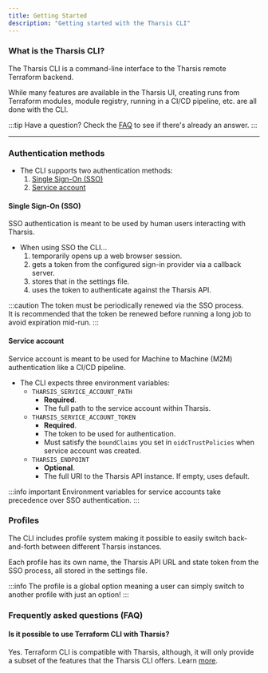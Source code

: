 ```yaml
---
title: Getting Started
description: "Getting started with the Tharsis CLI"
---
```


### What is the Tharsis CLI?

The Tharsis CLI is a command-line interface to the Tharsis remote Terraform backend.

While many features are available in the Tharsis UI, creating runs from Terraform modules, module registry, running in a CI/CD pipeline, etc. are all done with the CLI.

:::tip Have a question?
Check the [FAQ](#frequently-asked-questions-faq) to see if there's already an answer.
:::

---

### Authentication methods

- The CLI supports two authentication methods:
  1. [Single Sign-On (SSO)](https://en.wikipedia.org/wiki/Single_sign-on)
  2. [Service account](../../guides/overviews/service_accounts.md)

#### Single Sign-On (SSO)

SSO authentication is meant to be used by human users interacting with Tharsis.

- When using SSO the CLI...
  1. temporarily opens up a web browser session.
  2. gets a token from the configured sign-in provider via a callback server.
  3. stores that in the settings file.
  4. uses the token to authenticate against the Tharsis API.

:::caution
The token must be periodically renewed via the SSO process.  
It is recommended that the token be renewed before running a long job to avoid expiration mid-run.
:::

#### Service account

Service account is meant to be used for Machine to Machine (M2M) authentication like a CI/CD pipeline.

- The CLI expects three environment variables:
  - `THARSIS_SERVICE_ACCOUNT_PATH`
    - **Required**.
    - The full path to the service account within Tharsis.
  - `THARSIS_SERVICE_ACCOUNT_TOKEN`
    - **Required**.
    - The token to be used for authentication.
    - Must satisfy the `boundClaims` you set in `oidcTrustPolicies` when service account was created.
  - `THARSIS_ENDPOINT`
    - **Optional**.
    - The full URI to the Tharsis API instance. If empty, uses default.

:::info important
Environment variables for service accounts take precedence over SSO authentication.
:::

### Profiles

The CLI includes profile system making it possible to easily switch back-and-forth between different Tharsis instances.

Each profile has its own name, the Tharsis API URL and state token from the SSO process, all stored in the settings file.

:::info
The profile is a global option meaning a user can simply switch to another profile with just an option!
:::

### Frequently asked questions (FAQ)

#### Is it possible to use Terraform CLI with Tharsis?

Yes. Terraform CLI is compatible with Tharsis, although, it will only provide a subset of the features that the Tharsis CLI offers. Learn [more](../terraform/usage.md).
